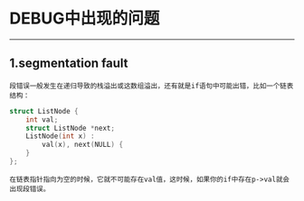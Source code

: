 # DEBUG中出现的问题
---
## 1.**segmentation fault**
    段错误一般发生在递归导致的栈溢出或这数组溢出，还有就是if语句中可能出错，比如一个链表结构：
```C++
struct ListNode {
    int val;
    struct ListNode *next;
    ListNode(int x) :
        val(x), next(NULL) {
    }
};
```
    在链表指针指向为空的时候，它就不可能存在val值，这时候，如果你的if中存在p->val就会出现段错误。